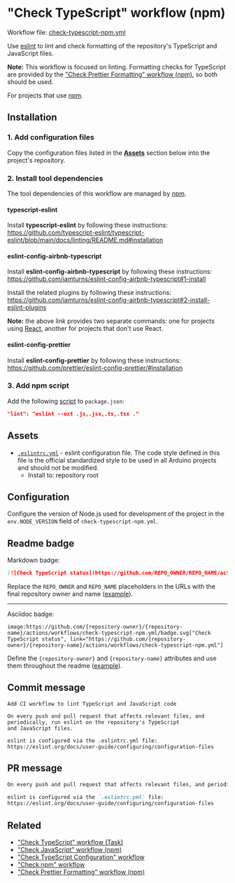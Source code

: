 # "Check TypeScript" workflow (npm)

Workflow file: [check-typescript-npm.yml](check-typescript-npm.yml)

Use [eslint](https://eslint.org/) to lint and check formatting of the repository's TypeScript and JavaScript files.

**Note:** This workflow is focused on linting. Formatting checks for TypeScript are provided by the ["Check Prettier Formatting" workflow (npm)](check-prettier-formatting-npm.md), so both should be used.

For projects that use [npm](https://www.npmjs.com/).

## Installation

### 1. Add configuration files

Copy the configuration files listed in the [**Assets**](#assets) section below into the project's repository.

### 2. Install tool dependencies

The tool dependencies of this workflow are managed by [npm](https://www.npmjs.com/).

#### typescript-eslint

Install **typescript-eslint** by following these instructions:<br />
https://github.com/typescript-eslint/typescript-eslint/blob/main/docs/linting/README.md#installation

#### eslint-config-airbnb-typescript

Install **eslint-config-airbnb-typescript** by following these instructions:<br />
https://github.com/iamturns/eslint-config-airbnb-typescript#1-install

Install the related plugins by following these instructions:<br />
https://github.com/iamturns/eslint-config-airbnb-typescript#2-install-eslint-plugins

**Note:** the above link provides two separate commands: one for projects using [React](https://reactjs.org/), another for projects that don't use React.

#### eslint-config-prettier

Install **eslint-config-prettier** by following these instructions:<br />
https://github.com/prettier/eslint-config-prettier/#installation

### 3. Add npm script

Add the following [script](https://docs.npmjs.com/cli/v7/using-npm/scripts) to `package.json`:

```json
"lint": "eslint --ext .js,.jsx,.ts,.tsx ."
```

## Assets

- [`.eslintrc.yml`](assets/check-typescript/.eslintrc.yml) - eslint configuration file. The code style defined in this file is the official standardized style to be used in all Arduino projects and should not be modified.
  - Install to: repository root

## Configuration

Configure the version of Node.js used for development of the project in the `env.NODE_VERSION` field of `check-typescript-npm.yml`.

## Readme badge

Markdown badge:

```markdown
[![Check TypeScript status](https://github.com/REPO_OWNER/REPO_NAME/actions/workflows/check-typescript-npm.yml/badge.svg)](https://github.com/REPO_OWNER/REPO_NAME/actions/workflows/check-typescript-npm.yml)
```

Replace the `REPO_OWNER` and `REPO_NAME` placeholders in the URLs with the final repository owner and name ([example](https://raw.githubusercontent.com/arduino-libraries/ArduinoIoTCloud/master/README.md)).

---

Asciidoc badge:

```adoc
image:https://github.com/{repository-owner}/{repository-name}/actions/workflows/check-typescript-npm.yml/badge.svg["Check TypeScript status", link="https://github.com/{repository-owner}/{repository-name}/actions/workflows/check-typescript-npm.yml"]
```

Define the `{repository-owner}` and `{repository-name}` attributes and use them throughout the readme ([example](https://raw.githubusercontent.com/arduino-libraries/WiFiNINA/master/README.adoc)).

## Commit message

```
Add CI workflow to lint TypeScript and JavaScript code

On every push and pull request that affects relevant files, and periodically, run eslint on the repository's TypeScript
and JavaScript files.

eslint is configured via the .eslintrc.yml file:
https://eslint.org/docs/user-guide/configuring/configuration-files
```

## PR message

```markdown
On every push and pull request that affects relevant files, and periodically, run [eslint](https://eslint.org/) on the repository's TypeScript and JavaScript files.

eslint is configured via the `.eslintrc.yml` file:
https://eslint.org/docs/user-guide/configuring/configuration-files
```

## Related

- ["Check TypeScript" workflow (Task)](check-typescript-task.md)
- ["Check JavaScript" workflow (npm)](check-javascript-npm.md)
- ["Check TypeScript Configuration" workflow](check-tsconfig.md)
- ["Check npm" workflow](check-npm.md)
- ["Check Prettier Formatting" workflow (npm)](check-prettier-formatting-npm.md)
